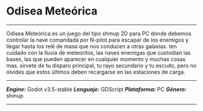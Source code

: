 # Odisea Meteórica

***
Odisea Meteórica es un juego del tipo shmup 2D para PC donde debemos controlar
la nave comandada por N-pilot para escapar de los enemigos y llegar 
hasta los relé de masa que nos conducen a otras galaxias. ten cuidado
con la lluvia de meteoritos, las naves enemigas que custodian las bases,
las que pueden aparecer en cualquier momento y muchas cosas mas. sirvete
de tu disparo principal, tu rayo secundario y tu escudo, pero no olvides
que estos últimos deben recargarse en las estaciones de carga.
***
***Engine:*** Godot v3.5-stable
***Lenguaje:*** GDScript
***Plataforma:*** PC
***Género:*** shmup
***
